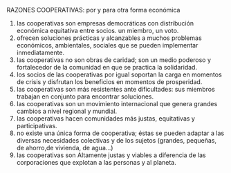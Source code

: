 RAZONES COOPERATIVAS:
por y para otra forma económica

1. las cooperativas son empresas democráticas con distribución económica equitativa entre socios. un miembro, un voto.
2. ofrecen soluciones prácticas y alcanzables a muchos problemas económicos, ambientales, sociales que se pueden implementar inmediatamente.
3. las cooperativas no son obras de caridad; son un medio poderoso y fortalecedor de la comunidad en que se practica la solidaridad.
4. los socios de las cooperativas por igual soportan la carga en momentos de crisis y disfrutan los beneficios en momentos de prosperidad.
5. las cooperativas son más resistentes ante dificultades: sus miembros trabajan en conjunto para encontrar soluciones.
6. las cooperativas son un movimiento internacional que genera grandes cambios a nivel regional y mundial.
7. las cooperativas hacen comunidades más justas, equitativas y participativas.
8. no existe una única forma de cooperativa; éstas se pueden adaptar a las diversas necesidades colectivas y de los sujetos (grandes, pequeñas, de ahorro,de vivienda, de agua...)
9. las cooperativas son Altamente justas y viables a diferencia de las corporaciones que explotan a las personas y al planeta.

